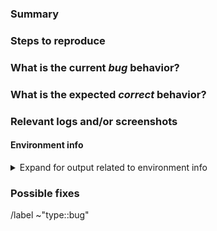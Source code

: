 <!---
Please read this!

Before opening a new issue, make sure to search for keywords in the issues
filtered by the "type::bug" label:

- https://gitlab.com/prod-manager/prod-manager/-/issues?label_name%5B%5D=type::bug

and verify the issue you're about to submit isn't a duplicate.
--->

### Summary

<!-- Summarize the bug encountered concisely. -->

### Steps to reproduce

<!-- Describe how one can reproduce the issue - this is very important. Please use an ordered list. -->

### What is the current *bug* behavior?

<!-- Describe what actually happens. -->

### What is the expected *correct* behavior?

<!-- Describe what you should see instead. -->

### Relevant logs and/or screenshots

<!-- Paste any relevant logs - please use code blocks (```) to format console output, logs, and code
 as it's tough to read otherwise. -->

#### Environment info

<!--  Input any relevant environment information if needed. -->

<details>
<summary>Expand for output related to environment info</summary>

<pre>

PUT INFORMATION HERE

</pre>
</details>

### Possible fixes

<!-- If you can, link to the line of code that might be responsible for the problem. -->

/label ~"type::bug"
